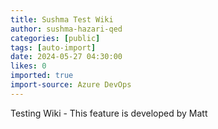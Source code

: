 ```yaml
---
title: Sushma Test Wiki
author: sushma-hazari-qed
categories: [public]
tags: [auto-import]
date: 2024-05-27 04:30:00 
likes: 0
imported: true
import-source: Azure DevOps
---
```


Testing Wiki - This feature is developed by Matt
